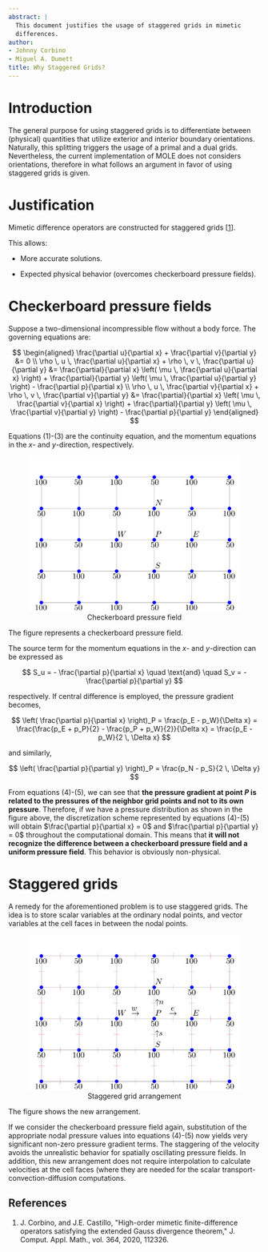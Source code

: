 ```yaml
---
abstract: |
  This document justifies the usage of staggered grids in mimetic
  differences.
author:
- Johnny Corbino
- Miguel A. Dumett
title: Why Staggered Grids?
---
```


# Introduction

The general purpose for using staggered grids is to differentiate
between (physical) quantities that utilize exterior and interior
boundary orientations. Naturally, this splitting triggers the usage of a
primal and a dual grids. Nevertheless, the current implementation of
MOLE does not considers orientations, therefore in what follows an
argument in favor of using staggered grids is given.

# Justification

Mimetic difference operators are constructed for staggered grids
[[1](#ref1)].

This allows:

-   More accurate solutions.

-   Expected physical behavior (overcomes checkerboard pressure fields).

# Checkerboard pressure fields

Suppose a two-dimensional incompressible flow without a body force. The
governing equations are: 

$$
\begin{aligned}
\frac{\partial u}{\partial x} + \frac{\partial v}{\partial y} &= 0 \\
\rho \, u \, \frac{\partial u}{\partial x} + \rho \, v \, \frac{\partial u}{\partial y} &= \frac{\partial}{\partial x} \left( \mu \, \frac{\partial u}{\partial x} \right) + \frac{\partial}{\partial y} \left( \mu \, \frac{\partial u}{\partial y} \right) - \frac{\partial p}{\partial x} \\
\rho \, u \, \frac{\partial v}{\partial x} + \rho \, v \, \frac{\partial v}{\partial y} &= \frac{\partial}{\partial x} \left( \mu \, \frac{\partial v}{\partial x} \right) + \frac{\partial}{\partial y} \left( \mu \, \frac{\partial v}{\partial y} \right) - \frac{\partial p}{\partial y}
\end{aligned}
$$

Equations (1)-(3) are the continuity equation, and the momentum equations in the $x$- and $y$-direction, respectively.

<figure style="text-align: center;">
<img src="figures/StaggeredGrids_figure_1.svg" alt="Checkerboard pressure field">
<figcaption>Checkerboard pressure field</figcaption>
</figure>

The figure represents a checkerboard pressure field.

The source term for the momentum equations in the $x$- and $y$-direction
can be expressed as

$$
S_u = - \frac{\partial p}{\partial x} \quad \text{and} \quad S_v = - \frac{\partial p}{\partial y}
$$

respectively. If central difference is employed, the pressure gradient
becomes,

$$
\left( \frac{\partial p}{\partial x} \right)_P = \frac{p_E - p_W}{\Delta x} = \frac{\frac{p_E + p_P}{2} - \frac{p_P + p_W}{2}}{\Delta x} = \frac{p_E - p_W}{2 \, \Delta x}
$$

and similarly,

$$
\left( \frac{\partial p}{\partial y} \right)_P = \frac{p_N - p_S}{2 \, \Delta y}
$$

From equations (4)-(5), we can see that **the pressure gradient at point $P$ is related to the pressures of the neighbor grid points and not to its own pressure**. Therefore, if we have a pressure distribution as shown in the figure above, the discretization scheme represented by equations (4)-(5) will obtain $\frac{\partial p}{\partial x} = 0$ and $\frac{\partial p}{\partial y} = 0$ throughout the computational domain. This means that **it will not recognize the difference between a checkerboard pressure field and a uniform pressure field**. This behavior is obviously non-physical.

# Staggered grids

A remedy for the aforementioned problem is to use staggered grids. The
idea is to store scalar variables at the ordinary nodal points, and
vector variables at the cell faces in between the nodal points.

<figure style="text-align: center;">
<img src="figures/StaggeredGrids_figure_2.svg" alt="Staggered grid arrangement">
<figcaption>Staggered grid arrangement</figcaption>
</figure>

The figure shows the new arrangement.

If we consider the checkerboard pressure field again, substitution of
the appropriate nodal pressure values into equations
(4)-(5) now yields very significant non-zero pressure
gradient terms. The staggering of the velocity avoids the unrealistic
behavior for spatially oscillating pressure fields. In addition, this
new arrangement does not require interpolation to calculate velocities
at the cell faces (where they are needed for the scalar
transport-convection-diffusion computations.

## References

<a name="ref1"></a>
1. J. Corbino, and J.E. Castillo, "High-order mimetic finite-difference operators satisfying the extended Gauss divergence theorem," J. Comput. Appl. Math., vol. 364, 2020, 112326.

